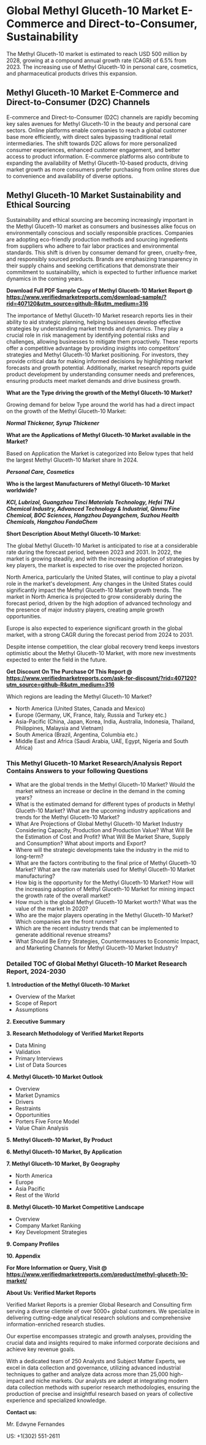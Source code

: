 <h1>Global Methyl Gluceth-10 Market E-Commerce and Direct-to-Consumer, Sustainability</h1><p class=""><p>The Methyl Gluceth-10 market is estimated to reach USD 500 million by 2028, growing at a compound annual growth rate (CAGR) of 6.5% from 2023. The increasing use of Methyl Gluceth-10 in personal care, cosmetics, and pharmaceutical products drives this expansion.</p><h2>Methyl Gluceth-10 Market E-Commerce and Direct-to-Consumer (D2C) Channels</h2><p>E-commerce and Direct-to-Consumer (D2C) channels are rapidly becoming key sales avenues for Methyl Gluceth-10 in the beauty and personal care sectors. Online platforms enable companies to reach a global customer base more efficiently, with direct sales bypassing traditional retail intermediaries. The shift towards D2C allows for more personalized consumer experiences, enhanced customer engagement, and better access to product information. E-commerce platforms also contribute to expanding the availability of Methyl Gluceth-10-based products, driving market growth as more consumers prefer purchasing from online stores due to convenience and availability of diverse options.</p><h2>Methyl Gluceth-10 Market Sustainability and Ethical Sourcing</h2><p>Sustainability and ethical sourcing are becoming increasingly important in the Methyl Gluceth-10 market as consumers and businesses alike focus on environmentally conscious and socially responsible practices. Companies are adopting eco-friendly production methods and sourcing ingredients from suppliers who adhere to fair labor practices and environmental standards. This shift is driven by consumer demand for green, cruelty-free, and responsibly sourced products. Brands are emphasizing transparency in their supply chains and seeking certifications that demonstrate their commitment to sustainability, which is expected to further influence market dynamics in the coming years.</p></p><p class=""><strong>Download Full PDF Sample Copy of Methyl Gluceth-10 Market Report @ <a href="https://www.verifiedmarketreports.com/download-sample/?rid=407120&utm_source=github-R&utm_medium=316" target="_blank">https://www.verifiedmarketreports.com/download-sample/?rid=407120&utm_source=github-R&utm_medium=316</a></strong></p><p>The importance of&nbsp;Methyl Gluceth-10 Market research reports lies in their ability to aid strategic planning, helping businesses develop effective strategies by understanding market trends and dynamics. They play a crucial role in risk management by identifying potential risks and challenges, allowing businesses to mitigate them proactively. These reports offer a competitive advantage by providing insights into competitors' strategies and Methyl Gluceth-10 Market positioning. For investors, they provide critical data for making informed decisions by highlighting market forecasts and growth potential. Additionally, market research reports guide product development by understanding consumer needs and preferences, ensuring products meet market demands and drive business growth.</p><p><strong>What are the&nbsp;Type driving the growth of the Methyl Gluceth-10 Market?</strong></p><p id="" class="">Growing demand for below Type around the world has had a direct impact on the growth of the Methyl Gluceth-10 Market:</p><p class=""><em><strong>Normal Thickener, Syrup Thickener</strong></em></p><p class=""><strong>What are the&nbsp;Applications&nbsp;of Methyl Gluceth-10 Market available in the Market?</strong></p><p id="" class="">Based on Application the Market is categorized into Below types that held the largest Methyl Gluceth-10 Market share In 2024.</p><p class=""><em><strong>Personal Care, Cosmetics</strong></em></p><p class=""><strong>Who is the largest Manufacturers of Methyl Gluceth-10 Market worldwide?</strong></p><p><em><strong>KCI, Lubrizol, Guangzhou Tinci Materials Technology, Hefei TNJ Chemical Industry, Advanced Technology & Industrial, Qinmu Fine Chemical, BOC Sciences, Hangzhou Dayangchem, Suzhou Health Chemicals, Hangzhou FandaChem</strong></em></p><p id="" class=""><strong>Short Description About Methyl Gluceth-10 Market:</strong></p><p>The global Methyl Gluceth-10 Market is anticipated to rise at a considerable rate during the forecast period, between 2023 and 2031. In 2022, the market is growing steadily, and with the increasing adoption of strategies by key players, the market is expected to rise over the projected horizon.</p><p>North America, particularly the United States, will continue to play a pivotal role in the market's development. Any changes in the United States could significantly impact the Methyl Gluceth-10 Market growth trends. The market in North America is projected to grow considerably during the forecast period, driven by the high adoption of advanced technology and the presence of major industry players, creating ample growth opportunities.</p><p>Europe is also expected to experience significant growth in the global market, with a strong CAGR during the forecast period from 2024 to 2031.</p><p>Despite intense competition, the clear global recovery trend keeps investors optimistic about the Methyl Gluceth-10 Market, with more new investments expected to enter the field in the future.</p><p id="" class=""><strong>Get Discount On The Purchase Of This Report @ <a href="https://www.verifiedmarketreports.com/ask-for-discount/?rid=407120?utm_source=github-R&utm_medium=316" target="_blank">https://www.verifiedmarketreports.com/ask-for-discount/?rid=407120?utm_source=github-R&utm_medium=316</a></strong></p><p class="">Which regions are leading the Methyl Gluceth-10 Market?</p><ul><li>North America (United States, Canada and Mexico)</li><li>Europe (Germany, UK, France, Italy, Russia and Turkey etc.)</li><li>Asia-Pacific (China, Japan, Korea, India, Australia, Indonesia, Thailand, Philippines, Malaysia and Vietnam)</li><li>South America (Brazil, Argentina, Columbia etc.)</li><li>Middle East and Africa (Saudi Arabia, UAE, Egypt, Nigeria and South Africa)</li></ul><h3 id="" class="">This Methyl Gluceth-10 Market Research/Analysis Report Contains Answers to your following Questions</h3><ul><li>What are the global trends in the Methyl Gluceth-10 Market? Would the market witness an increase or decline in the demand in the coming years?</li><li>What is the estimated demand for different types of products in Methyl Gluceth-10 Market? What are the upcoming industry applications and trends for the Methyl Gluceth-10 Market?</li><li>What Are Projections of Global Methyl Gluceth-10 Market Industry Considering Capacity, Production and Production Value? What Will Be the Estimation of Cost and Profit? What Will Be Market Share, Supply and Consumption? What about imports and Export?</li><li>Where will the strategic developments take the industry in the mid to long-term?</li><li>What are the factors contributing to the final price of Methyl Gluceth-10 Market? What are the raw materials used for Methyl Gluceth-10 Market manufacturing?</li><li>How big is the opportunity for the Methyl Gluceth-10 Market? How will the increasing adoption of Methyl Gluceth-10 Market for mining impact the growth rate of the overall market?</li><li>How much is the global Methyl Gluceth-10 Market worth? What was the value of the market In 2020?</li><li>Who are the major players operating in the Methyl Gluceth-10 Market? Which companies are the front runners?</li><li>Which are the recent industry trends that can be implemented to generate additional revenue streams?</li><li>What Should Be Entry Strategies, Countermeasures to Economic Impact, and Marketing Channels for Methyl Gluceth-10 Market Industry?</li></ul><h3 id="" class="">Detailed TOC of Global Methyl Gluceth-10 Market Research Report, 2024-2030</h3><p id="" class=""><strong>1. Introduction of the Methyl Gluceth-10 Market</strong></p><ul><li>Overview of the Market</li><li>Scope of Report</li><li>Assumptions</li></ul><p id="" class=""><strong>2. Executive Summary</strong></p><p id="" class=""><strong>3. Research Methodology of Verified Market Reports</strong></p><ul><li>Data Mining</li><li>Validation</li><li>Primary Interviews</li><li>List of Data Sources</li></ul><p id="" class=""><strong>4. Methyl Gluceth-10 Market Outlook</strong></p><ul><li>Overview</li><li>Market Dynamics</li><li>Drivers</li><li>Restraints</li><li>Opportunities</li><li>Porters Five Force Model</li><li>Value Chain Analysis</li></ul><p id="" class=""><strong>5. Methyl Gluceth-10 Market, By Product</strong></p><p id="" class=""><strong>6. Methyl Gluceth-10 Market, By Application</strong></p><p id="" class=""><strong>7. Methyl Gluceth-10 Market, By Geography</strong></p><ul><li>North America</li><li>Europe</li><li>Asia Pacific</li><li>Rest of the World</li></ul><p id="" class=""><strong>8. Methyl Gluceth-10 Market Competitive Landscape</strong></p><ul><li>Overview</li><li>Company Market Ranking</li><li>Key Development Strategies</li></ul><p id="" class=""><strong>9. Company Profiles</strong></p><p id="" class=""><strong>10. Appendix</strong></p><p id="" class=""><strong>For More Information or Query, Visit @ <a href="https://www.verifiedmarketreports.com/product/methyl-gluceth-10-market/" target="_blank">https://www.verifiedmarketreports.com/product/methyl-gluceth-10-market/</a></strong></p><p id="" class=""><strong>About Us: Verified Market Reports</strong></p><p id="" class="">Verified Market Reports is a premier Global Research and Consulting firm serving a diverse clientele of over 5000+ global customers. We specialize in delivering cutting-edge analytical research solutions and comprehensive information-enriched research studies.</p><p id="" class="">Our expertise encompasses strategic and growth analyses, providing the crucial data and insights required to make informed corporate decisions and achieve key revenue goals.</p><p id="" class="">With a dedicated team of 250 Analysts and Subject Matter Experts, we excel in data collection and governance, utilizing advanced industrial techniques to gather and analyze data across more than 25,000 high-impact and niche markets. Our analysts are adept at integrating modern data collection methods with superior research methodologies, ensuring the production of precise and insightful research based on years of collective experience and specialized knowledge.</p><p id="" class=""><strong>Contact us:</strong></p><p id="" class="">Mr. Edwyne Fernandes</p><p id="" class="">US: +1(302) 551-2611</p>